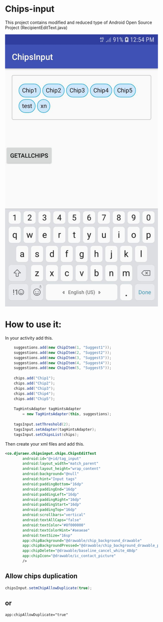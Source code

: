 # Chips-input
This project contains modified and reduced type of Android Open Source Project (RecipientEditText.java)

![alt text][logo]

[logo]: https://github.com/DjamshidDjurayev/chips-input/blob/master/example.jpg

# How to use it: 

In your activity add this.

```java
    suggestions.add(new ChipItem(1, "Suggest1"));
    suggestions.add(new ChipItem(2, "Suggest2"));
    suggestions.add(new ChipItem(3, "Suggest3"));
    suggestions.add(new ChipItem(4, "Suggest4"));
    suggestions.add(new ChipItem(5, "Suggest5"));

    chips.add("Chip1");
    chips.add("Chip2");
    chips.add("Chip3");
    chips.add("Chip4");
    chips.add("Chip5");

    TagHintsAdapter tagHintsAdapter
        = new TagHintsAdapter(this, suggestions);

    tagsInput.setThreshold(2);
    tagsInput.setAdapter(tagHintsAdapter);
    tagsInput.setChipsList(chips);
```
Then create your xml files and add this.
``` xml
<co.djuraev.chipsinput.chips.ChipsEditText
        android:id="@+id/tag_input"
        android:layout_width="match_parent"
        android:layout_height="wrap_content"
        android:background="@null"
        android:hint="Input tags"
        android:paddingBottom="16dp"
        android:paddingEnd="16dp"
        android:paddingLeft="16dp"
        android:paddingRight="16dp"
        android:paddingStart="16dp"
        android:paddingTop="16dp"
        android:scrollbars="vertical"
        android:textAllCaps="false"
        android:textColor="#8f000000"
        android:textColorHint="#aeaeae"
        android:textSize="16sp"
        app:chipBackground="@drawable/chip_background_drawable"
        app:chipBackgroundPressed="@drawable/chip_background_drawable_pressed"
        app:chipDelete="@drawable/baseline_cancel_white_48dp"
        app:chipIcon="@drawable/ic_contact_picture"
        />
```
## Allow chips duplication
``` java
chipsInput.setmChipAllowDuplicate(true);
```
## or
``` xml
app:chipAllowDuplicate="true"
```
